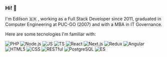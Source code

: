 
### Hi! 👋 

I'm Edilson 🇧🇷 , working as a Full Stack Developer since 2011, graduated in Computer Engineering at PUC-GO (2007) and with a MBA in IT Governance.

Here are some tecnologies I'm familiar with:

![PHP](https://img.shields.io/badge/-PHP-333?style=flat&logo=PHP)
![Node.js](https://img.shields.io/badge/-Node.js-333?style=flat&logo=Node.js)
![JS](https://img.shields.io/badge/-JS-333?style=flat&logo=javascript)
![TS](https://img.shields.io/badge/-TS-333?style=flat&logo=typescript)
![React](https://img.shields.io/badge/-React-333?style=flat&logo=react)
![Next.js](https://img.shields.io/badge/-Next.js-333?style=flat&logo=next-dot-js)
![Redux](https://img.shields.io/badge/-Redux-333?style=flat&logo=redux)
![Angular](https://img.shields.io/badge/-Angular-333?style=flat&logo=angular)
![HTML5](https://img.shields.io/badge/-HTML-333?style=flat&logo=html5)
![CSS](https://img.shields.io/badge/-CSS-333?style=flat&logo=css3)
![RESTful](https://img.shields.io/badge/-RESTful-333?style=flat&logo=swagger)
![PostgreSQL](https://img.shields.io/badge/-PostgreSQL-333?style=flat&logo=postgresql)
![ES](https://img.shields.io/badge/-Elasticsearch-333?style=flat&logo=elasticsearch)


<!--
**edilsonborges/edilsonborges** is a ✨ _special_ ✨ repository because its `README.md` (this file) appears on your GitHub profile.

Here are some ideas to get you started:

- 🔭 I’m currently working on ...
- 🌱 I’m currently learning ...
- 👯 I’m looking to collaborate on ...
- 🤔 I’m looking for help with ...
- 💬 Ask me about ...
- 📫 How to reach me: ...
- 😄 Pronouns: ...
- ⚡ Fun fact: ...
-->
